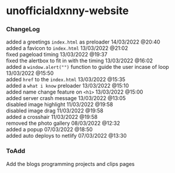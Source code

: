 # unofficialdxnny-website

### ChangeLog

added a greetings `index.html` as preloader 14/03/2022 @20:40 <br>
added a favicon to `index.html` 13/03/2022 @21:02 <br>
fixed pageload timing 13/03/2022 @19:37 <br>
fixed the alertbox to fit in with the timing 13/03/2022 @16:02 <br>
added a `window.alert("")` function to guide the user incase of loop 13/03/2022 @15:50 <br>
added `href` to the `index.html` 13/03/2022 @15:35 <br>
added a `what i know` preloader 13/03/2022 @15:10 <br>
added name change feature on `<h1>` 13/03/2022 @15:00 <br>
added server crash message 13/03/2022 @13:05 <br>
disabled image highlight 11/03/2022 @19:58 <br>
disabled image drag 11/03/2022 @19:58 <br>
added a crosshair 11/03/2022 @19:58 <br>
removed the photo gallery 08/03/2022 @12:32 <br>
added a popup 07/03/2022 @18:50 <br>
added auto deploys to netlify 07/03/2022 @13:30


### ToAdd

Add the blogs programming projects and clips pages
